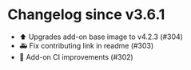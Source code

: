 # Changelog since v3.6.1
- ⬆️ Upgrades add-on base image to v4.2.3 (#304) 
- 🚑 Fix contributing link in readme (#303) 
- 🚀 Add-on CI improvements (#302) 
